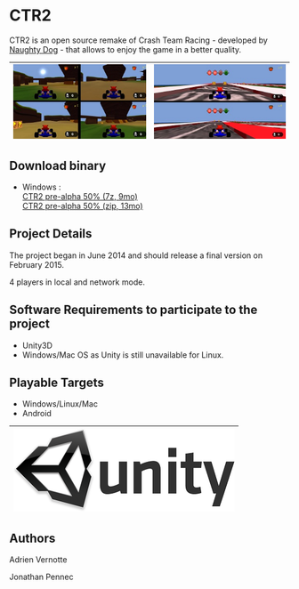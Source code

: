 CTR2
============
CTR2 is an open source remake of Crash Team Racing - developed by [Naughty Dog](http://www.naughtydog.com) - that allows to enjoy the game in a better quality.

| ![CTR2](https://raw.githubusercontent.com/AdrienVR/CTR2/master/ctr2_preview.jpg "Warning, this a preview of the alpha version") | ![CTR2](https://raw.githubusercontent.com/AdrienVR/CTR2/master/ctr2_race_preview.jpg "Warning, this a preview of the alpha version") |
|:----:|:----:|

## Download binary

* Windows :  
		[CTR2 pre-alpha 50% (7z, 9mo)](https://drive.google.com/file/d/0B2xlFxzCEekzN1dNSjBNazBsLTA/view?usp=sharing)  
		[CTR2 pre-alpha 50% (zip, 13mo)](https://drive.google.com/file/d/0B2xlFxzCEekzNjZJZ2hFM3c4ek0/view?usp=sharing)  

## Project Details

The project began in June 2014 and should release a final version on February 2015.  
  
4 players in local and network mode.

## Software Requirements to participate to the project

* Unity3D
* Windows/Mac OS as Unity is still unavailable for Linux.

## Playable Targets

* Windows/Linux/Mac
* Android

| ![Unity3D](https://raw.githubusercontent.com/AdrienVR/CTR2/master/unity.png "Unity3D") |
|:----:|

## Authors

Adrien Vernotte  

Jonathan Pennec  
